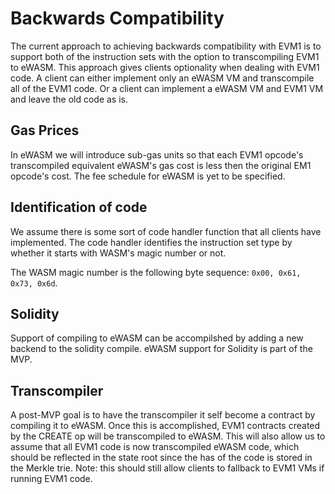 # Backwards Compatibility
The current approach to achieving backwards compatibility with EVM1 is to
support both of the instruction sets with the option to transcompiling EVM1 to 
eWASM. This approach gives clients optionality when dealing with EVM1 code.
A client can either implement only an eWASM VM and transcompile all of the EVM1
code. Or a client can implement a eWASM VM and EVM1 VM and leave the old code as
is.

## Gas Prices
In eWASM we will introduce sub-gas units so that each EVM1 opcode's
transcompiled equivalent eWASM's gas cost is less then the original EM1 opcode's
cost. The fee schedule for eWASM is yet to be specified.

## Identification of code
We assume there is some sort of code handler function that all clients have 
implemented. The code handler identifies the instruction set type by whether it
starts with WASM's magic number or not.

The WASM magic number is the following byte sequence: `0x00, 0x61, 0x73, 0x6d`.

## Solidity
Support of compiling to eWASM can be accompilshed by adding a new backend to
the solidity compile. eWASM support for Solidity is part of the MVP.

## Transcompiler
A post-MVP goal is to have the transcompiler it self become a contract by
compiling it to eWASM. Once this is accomplished, EVM1 contracts created by 
the CREATE op will be transcompiled to eWASM. This will also allow us to assume
that all EVM1 code is now transcompiled eWASM code, which should be reflected
in the state root since the has of the code is stored in the Merkle trie. Note:
this should still allow clients to fallback to EVM1 VMs if running EVM1 code.
